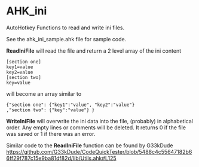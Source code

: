 # AHK_ini
AutoHotkey Functions to read and write ini files.

See the ahk_ini_sample.ahk file for sample code.

**ReadIniFile** will read the file and return a 2 level array of the ini content
```
[section one]
key1=value
key2=value
[section two]
key=value
```
will become an array similar to
```
{"section one": {"key1":"value", "key2":"value"}
,"section two": {"key":"value"} }
```

**WriteIniFile** will overwrite the ini data into the file, (probably) in alphabetical order. Any empty lines or comments will be deleted. It returns 0 if the file was saved or 1 if there was an error.

Similar code to the **ReadIniFile** function can be found by G33kDude https://github.com/G33kDude/CodeQuickTester/blob/5488c4c55647182b66ff29f787c15e9ba81df82d/lib/Utils.ahk#L125
